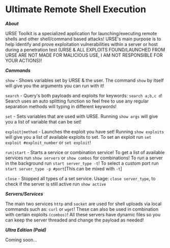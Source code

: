 Ultimate Remote Shell Execution
===============================


***About***

URSE Toolkit is a specialized application for launching/executing remote shells and other shell/command based attacks!
URSE's main purpose is to help identify and prove exploitation vulnerabilities within a server or host during a penetration test (URSE & ALL EXPLOITS FOUND/LAUNCHED FROM URSE ARE NOT MADE FOR MALICIOUS USE, I AM NOT RESPONSIBLE FOR YOUR ACTIONS)! 


***Commands***

`show` - Shows variables set by URSE & the user. The command `show` by itself will give you the arguments you can run with it!

`search` - Query's both payloads and exploits for keywords: `search a;b,c d`! Search uses an auto splitting function so feel free to use any regular separation methods will typing in different keywords!

`set` - Sets variables that are used with URSE. Running `show args` will give you a list of variable that can be set!

`exploit|method` - Launches the exploit you have set! Running `show exploits` will give you a list of available exploits to set. To set an exploit run `set exploit #exploit_number` or `set exploit`!

`run|start` - Starts a service or combination service! To get a list of available services run `show servers` or `show combos` for combinations! To run a server in the background run `start server_type -t`! To select a custom port run `start server_type -p #port`[This can be mixed with `-t`]

`close` - Stopped all types of a set service. Usage: `close server_type`, to check if the server is still active run `show active`


***Servers/Services***

The main two services `http` and `socket` are used for shell uploads via local commands such as: `curl` or `wget`! These can also be used in combination with certain exploits `(combos)`! All these servers have dynamic files so you can keep the server threaded and change the payload as needed!


***Ultra Edition (Paid)***

Coming soon...
